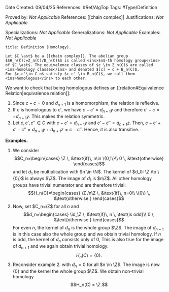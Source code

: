 <div class="topSpace"></div>

Date Created: 09/04/25
References: #Ref/AlgTop 
Tags: #Type/Definition

Proved by: <i>Not Applicable</i>
References: [[chain complex]]
Justifications: <i>Not Applicable</i>

Specializations: <i>Not Applicable</i>
Generalizations: <i>Not Applicable</i>
Examples: <i>Not Applicable</i>

``` ad-Definition
title: Definition (Homology).

Let $C_\ast$ be a [[chain complex]]. The abelian group $$H_n(C):=Z_n(C)/B_n(C)$$ is called <ins>$n$-th homology group</ins> of $C_\ast$. The equivalence classes of $c \in Z_n(C)$ are called <ins>homology classes</ins> and denoted $[c] = c + B_n(C)$.
For $c,c'\in C_n$ satisfy $c-c' \in B_n(C)$, we call them <ins>homologous</ins> to each other.
```

We want to check that being homologous defines an [[relation#Equivalence Relation|equivalence relation]]:
 1. Since $c-c=0$ and $d_{n+1}$ is a homomorphism, the relation is reflexive.
 2. If $c$ is homologous to $c'$, we have $c-c'=d_{n+1}y$ and therefore $c'-c=-d_{n+1}y$. This makes the relation symmetric.
 3. Let $c,c',c'' \in C$ with $c-c'=d_{n+1}y$ and $c'-c'' = d_{n+1}z$. Then, $c-c'+c'-c'' = d_{n+1}y+d_{n+1}z = c-c''$. Hence, it is also transitive.

**Examples.**
 1. We consider $$C_n=\begin{cases} \Z \, &\text{if}\, n\in \{0,1\}\\ 0 \, &\text{otherwise} \end{cases}$$ and let $d_1$ be multiplication with $n \in \N$. The kernel of $d_0: \Z \to \{0\}$ is always $\Z$. The image of $d_1$ is $n\Z$. All other homology groups have trivial numerator and are therefore trivial: $$H_n(C)=\begin{cases} \Z /n\Z \, &\text{if}\, n=0\\ \{0\} \, &\text{otherwise.} \end{cases}$$
 2. Now, set $C_n=\Z$ for all $n$ and $$d_n=\begin{cases} \id_\Z \, &\text{if}\, n \, \text{is odd}\\ 0 \, &\text{otherwise.} \end{cases}$$ For even $n$, the kernel of $d_n$ is the whole group $\Z$. The image of $d_{n+1}$ is in this case also the whole group and we obtain trivial homology. If $n$ is odd, the kernel of $d_n$ consists only of $0$,  This is also true for the image of $d_{n+1}$ and we again obtain trivial homology: $$H_n(C) = \{0\}.$$
 3. Reconsider example 2. with $d_n = 0$ for all $n \in \Z$. The image is now $\{0\}$ and the kernel the whole group $\Z$. We obtain non-trivial homology $$H_n(C) = \Z.$$